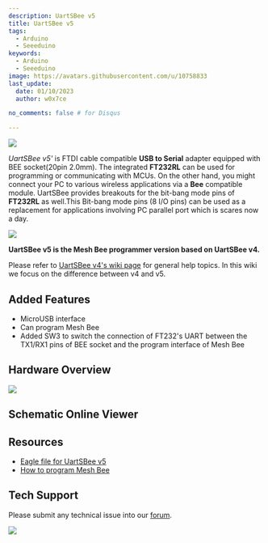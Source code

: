 ```yaml
---
description: UartSBee v5
title: UartSBee v5
tags:
  - Arduino
  - Seeeduino
keywords:
  - Arduino
  - Seeeduino
image: https://avatars.githubusercontent.com/u/10758833
last_update:
  date: 01/10/2023
  author: w0x7ce

no_comments: false # for Disqus

---
```


<!-- ---
name: UartSBee v5
category: Arduino
bzurl: https://seeedstudio.com/UartSBee-V5-p-1752.html
oldwikiname: UartSBee_v5
prodimagename: UartSBee_V5_New.jpg
bzprodimageurl: https://statics3.seeedstudio.com/images/product/UartSBee V5.jpg
surveyurl: https://www.research.net/r/UartSBee_v5
sku: 103100001
--- -->

![](https://files.seeedstudio.com/wiki/UartSBee_v5/img/UartSBee_V5_New.jpg)

*UartSBee v5'* is FTDI cable compatible **USB to Serial** adapter equipped with BEE socket(20pin 2.0mm). The integrated **FT232RL** can be used for programming or communicating with MCUs. On the other hand, you might connect your PC to various wireless applications via a **Bee** compatible module. UartSBee provides breakouts for the bit-bang mode pins of **FT232RL** as well.This Bit-bang mode pins (8 I/O pins) can be used as a replacement for applications involving PC parallel port which is scares now a day.

[![](https://files.seeedstudio.com/wiki/common/Get_One_Now_Banner.png)](https://www.seeedstudio.com/UartSBee-V5-p-1752.html)


**UartSBee v5 is the Mesh Bee programmer version based on UartSBee v4.**

Please refer to [UartSBee v4's wiki page](/UartSBee_V4 "UartSBee V4") for general help topics. In this wiki we focus on the difference between v4 and v5.

Added Features
--------------

-   MicroUSB interface
-   Can program Mesh Bee
-   Added SW3 to switch the connection of FT232's UART between the TX1/RX1 pins of BEE socket and the program interface of Mesh Bee

Hardware Overview
-------

![](https://files.seeedstudio.com/wiki/UartSBee_v5/img/UartSBeev5_diagram.png)


## Schematic Online Viewer

<div className="altium-ecad-viewer" data-project-src="https://files.seeedstudio.com/wiki/UartSBee_v5/res/UartSBee_v5_eagle_file.zip" style={{borderRadius: '0px 0px 4px 4px', height: 500, borderStyle: 'solid', borderWidth: 1, borderColor: 'rgb(241, 241, 241)', overflow: 'hidden', maxWidth: 1280, maxHeight: 700, boxSizing: 'border-box'}}>
</div>



Resources
---------

-   [Eagle file for UartSBee v5](https://files.seeedstudio.com/wiki/UartSBee_v5/res/UartSBee_v5_eagle_file.zip)
-   [How to program Mesh Bee](/Mesh_Bee "Mesh Bee")

<!-- This Markdown file was created from https://www.seeedstudio.com/wiki/UartSBee_v5 -->

## Tech Support
Please submit any technical issue into our [forum](https://forum.seeedstudio.com/). 
<br />
<p style={{textAlign: 'center'}}><a href="https://www.seeedstudio.com/act-4.html?utm_source=wiki&utm_medium=wikibanner&utm_campaign=newproducts" target="_blank"><img src="https://files.seeedstudio.com/wiki/Wiki_Banner/new_product.jpg" /></a></p>
